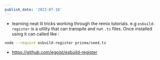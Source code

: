 ```yaml
---
publish_date: '2022-07-18'
---
```

- learning neat lil tricks working through the remix tutorials. e.g `esbuild-register` is a utility that can transpile and run `.ts` files. Once installed using it can called like :

```bash
node --require esbuild-register prisma/seed.ts
```

- https://github.com/egoist/esbuild-register
